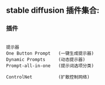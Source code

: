 ## stable diffusion 插件集合:

### 插件
```

提示器
One Button Prompt   (一键生成提示器)
Dynamic Prompts     (动态提示器)
Prompt-all-in-one   (提示词选项分类)

ControlNet          (扩散控制网络)
```
